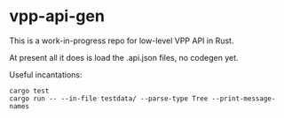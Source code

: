 # vpp-api-gen

This is a work-in-progress repo for low-level VPP API in Rust.

At present all it does is load the .api.json files, no codegen yet.

Useful incantations:
```
cargo test
cargo run -- --in-file testdata/ --parse-type Tree --print-message-names
```
